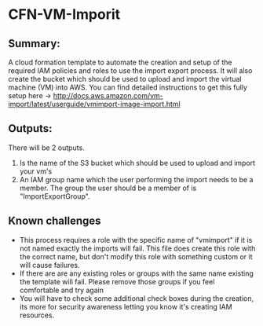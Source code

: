 # CFN-VM-Imporit

## Summary:
A cloud formation template to automate the creation and setup of the required IAM policies and roles to use the import export process.  It will also create the bucket which should be used to upload and import the virtual machine (VM) into AWS.  You can find detailed instructions to get this fully setup  here -> http://docs.aws.amazon.com/vm-import/latest/userguide/vmimport-image-import.html

## Outputs:
There will be 2 outputs.
1. Is the name of the S3 bucket which should be used to upload and import your vm's
2. An IAM group name which the user performing the import needs to be a member.  The group the user should be a member of is "ImportExportGroup".

## Known challenges
- This process requires a role with the specific name of "vmimport" if it is not named exactly the imports will fail.  This file does create this role with the correct name, but don't modify this role with something custom or it will cause failures.
- If there are are any existing roles or groups with the same name existing the template will fail. Please remove those groups if you feel comfortable and try again
- You will have to check some additional check boxes during the creation, its more for security awareness letting you know it's creating IAM resources.
